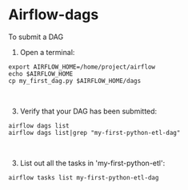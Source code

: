 # Airflow-dags

To submit a DAG

1. Open a terminal:
```
export AIRFLOW_HOME=/home/project/airflow
echo $AIRFLOW_HOME
cp my_first_dag.py $AIRFLOW_HOME/dags
```  
<br>

3. Verify that your DAG has been submitted:
```
airflow dags list
airflow dags list|grep "my-first-python-etl-dag"
```  
<br>

3. List out all the tasks in 'my-first-python-etl':
```
airflow tasks list my-first-python-etl-dag
```


